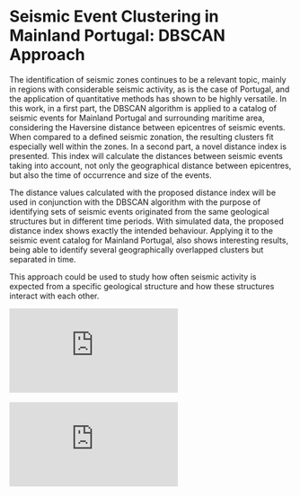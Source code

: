 # Seismic Event Clustering in Mainland Portugal: DBSCAN Approach

The identification of seismic zones continues to be a relevant topic, mainly in regions with considerable seismic activity, as is the case of Portugal, and the application of quantitative methods has shown to be highly versatile. In this work, in a first part, the DBSCAN algorithm is applied to a catalog of seismic events for Mainland Portugal and surrounding maritime area, considering the Haversine distance between epicentres of seismic events. When compared to a defined seismic zonation, the resulting clusters fit especially well within the zones. In a second part, a novel distance index is presented. This index will calculate the distances between seismic events taking into account, not only the geographical distance between epicentres, but also the time of occurrence and size of the events. 

The distance values calculated with the proposed distance index will be used in conjunction with the DBSCAN algorithm with the purpose of identifying sets of seismic events originated from the same geological structures but in different time periods. With simulated data, the proposed distance index shows exactly the intended behaviour. Applying it to the seismic event catalog for Mainland Portugal, also shows interesting results, being able to identify several geographically overlapped clusters but separated in time. 

This approach could be used to study how often seismic activity is expected from a specific geological structure and how these structures interact with each other.

![Geogrphical representation of earthquakes based on their magnitude.](https://github.com/andrebrito0/dbscan_seismic_data/blob/main/map.pdf)

![Geogrphical representation of seismic clusters.](https://github.com/andrebrito0/dbscan_seismic_data/blob/main/mapST.pdf)
